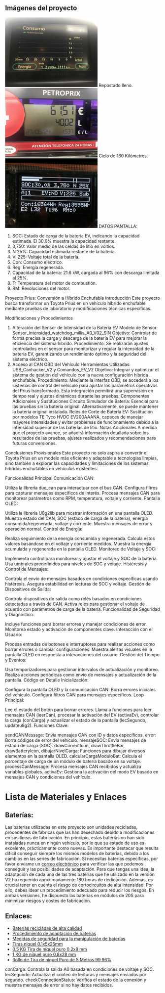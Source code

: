 ## Imágenes del proyecto

<img src="Imagenes_Resultados/IMG_3211.JPG" alt="Consumo optimizando" width="300"/>
Repostado lleno.
<img src="Imagenes_Resultados/IMG_3098.JPG" alt="Repostado con 311 Kilometros" width="300"/>
Ciclo de 160 Kilómetros.
<img src="Imagenes_Resultados/IMG_2972.JPG" alt="Resultado de un ciclo de conducción" width="300"/>
DATOS PANTALLA:

1. SOC: Estado de carga de la batería EV, indicando la capacidad estimada. El 30.0% muestra la capacidad restante.
1. 3,750: Valor medio de las celdas de litio en voltios.
1. N 25%: Capacidad estimada restante de la batería.
1. V: 225: Voltaje total de la batería.
1. Con: Consumo eléctrico.
1. Reg: Energía regenerada.
1. Capacidad de la batería: 21.6 kW, cargada al 96% con descarga limitada al 25%.
1. T: Temperatura del motor de combustión.
1. RM: Revoluciones del motor.

    
Proyecto Prius: Conversión a Híbrido Enchufable
Introducción
Este proyecto busca transformar un Toyota Prius en un vehículo híbrido enchufable mediante pruebas de laboratorio y modificaciones técnicas específicas.

Modificaciones y Procedimientos
1. Alteración del Sensor de Intensidad de la Batería EV
Modelo de Sensor: Sensor_intensidad_watchdog_millis_A0_V02_SIN
Objetivo: Controlar de forma precisa la carga y descarga de la batería EV para mejorar la eficiencia del sistema híbrido.
Procedimiento: Se realizarán ajustes controlados en el sensor para monitorizar y regular la intensidad de la batería EV, garantizando un rendimiento óptimo y la seguridad del sistema eléctrico.
2. Acceso al CAN OBD del Vehículo
Herramientas Utilizadas: USB_Canhacker_V2 y Comandos_EV_V2
Objetivo: Integrar y optimizar el sistema de gestión del vehículo con la nueva configuración híbrida enchufable.
Procedimiento: Mediante la interfaz OBD, se accederá a los sistemas de control del vehículo para ajustar los parámetros operativos del Prius transformado. Esta integración permitirá una supervisión en tiempo real y ajustes dinámicos durante las pruebas.
Componentes Adicionales y Sustituciones
Circuito Simulador de Batería: Esencial para las pruebas sin la batería original. Alternativamente, se puede mantener la batería original instalada.
Relés de Corte de Batería EV: Sustitución por modelos TE Tyco HVDC EV200AAANA, capaces de manejar mayores intensidades y evitar problemas de funcionamiento debido a la intensidad superior de las baterías de litio.
Notas Adicionales
A medida que el proyecto avance, se añadirá información detallada sobre los resultados de las pruebas, ajustes realizados y recomendaciones para futuras conversiones.

Conclusiones Provisionales
Este proyecto no solo aspira a convertir el Toyota Prius en un modelo más eficiente y adaptable a tecnologías limpias, sino también a explorar las capacidades y limitaciones de los sistemas híbridos enchufables en vehículos existentes.

Funcionalidad Principal
Comunicación CAN:

Utiliza la librería due_can para interactuar con el bus CAN.
Configura filtros para capturar mensajes específicos de interés.
Procesa mensajes CAN para monitorear parámetros como RPM, temperatura, voltaje y corriente.
Pantalla OLED:

Utiliza la librería U8g2lib para mostrar información en una pantalla OLED.
Muestra estado del CAN, SOC (estado de carga de la batería), energía consumida/regenerada, voltaje y corriente.
Muestra mensajes de error y operación normal.
Control de Energía:

Realiza seguimiento de la energía consumida y regenerada.
Calcula estos valores basándose en el voltaje y corriente medidos.
Muestra la energía acumulada y regenerada en la pantalla OLED.
Monitoreo de Voltaje y SOC:

Implementa control para monitorear y ajustar el voltaje y SOC de la batería.
Usa umbrales predefinidos para niveles de SOC y voltaje.
Histéresis y Control de Mensajes:

Controla el envío de mensajes basados en condiciones específicas usando histéresis.
Asegura estabilidad en lecturas de SOC y voltaje.
Gestión de Dispositivos de Salida:

Controla dispositivos de salida como relés basados en condiciones detectadas a través de CAN.
Activa relés para gestionar el voltaje de acuerdo con parámetros de carga de la batería.
Funcionalidad de Seguridad y Diagnóstico:

Incluye funciones para borrar errores y manejar condiciones de error.
Monitorea estado y activación de componentes clave.
Interacción con el Usuario:

Procesa entradas de botones e interruptores para realizar acciones como borrar errores o cambiar configuraciones.
Muestra alertas visuales en la pantalla OLED en respuesta a interacciones del usuario.
Gestión del Tiempo y Eventos:

Usa temporizadores para gestionar intervalos de actualización y monitoreo.
Realiza acciones periódicas como envío de mensajes y actualización de la pantalla.
Código en Detalle
Inicialización:

Configura la pantalla OLED y la comunicación CAN.
Borra errores iniciales del vehículo.
Configura filtros CAN para mensajes específicos.
Loop Principal:

Lee el estado del botón para borrar errores.
Llama a funciones para leer mensajes CAN (leerCan), procesar la activación del EV (activaEv), controlar la carga (conCarga) y actualizar el estado de la pantalla (lecSegundo, updateu8g2).
Funciones Clave:

sendCANMessage: Envía mensajes CAN con ID y datos específicos.
error: Borra códigos de error del vehículo.
mensajeSOC: Envía mensajes de estado de carga (SOC).
drawCurrentIcon, drawThrottleBar, drawBatteryIcon, dibujarNivelCarga: Funciones para dibujar diversos elementos en la pantalla OLED.
calcularCargaModuloBat: Calcula el porcentaje de carga de un módulo de batería basado en su voltaje.
processCanMessage: Procesa mensajes CAN recibidos y actualiza variables globales.
activaEv: Gestiona la activación del modo EV basado en mensajes CAN y condiciones del vehículo.
# Lista de Materiales y Enlaces

## Baterías:
Las baterías utilizadas en este proyecto son unidades recicladas, procedentes de fábricas que las han desechado debido a modificaciones en sus líneas de fabricación. En principio, estas baterías no han sido instaladas nunca en ningún vehículo, por lo que su estado de uso es excelente, prácticamente como nuevas.
Es importante destacar que resulta difícil conseguir siempre los mismos modelos de baterías, debido a los cambios en las series de fabricación. Si necesitas baterías específicas, por favor envíame un [correo electrónico](mailto:lorenzovv@gmail.com) para verificar las que podemos conseguir y las posibilidades de adaptación.
Para que tengas una idea, la adaptación de cada una de las tres baterías que he utilizado en la versión V2 ha requerido aproximadamente 180 horas de dedicación. Además, es crucial tener en cuenta el riesgo de cortocircuitos de alta intensidad. Por ello, debes idear un procedimiento adecuado para reducir los riesgos.
En ambas versiones, he dispuesto las baterías en módulos de 20S para minimizar riesgos y costes de fabricación.

## Enlaces:
- [Baterías recicladas de alta calidad](mailto:lorenzovv@gmail.com)
- [Procedimiento de adaptación de baterías](https://en_espera.com/procedimiento-adaptacion)
- [Medidas de seguridad para la manipulación de baterías](https://images.app.goo.gl/rugSroTajMnXxNb58)
- [Tiras níquel 0.1x5x25mm](https://es.aliexpress.com/item/33007254474.html?spm=a2g0o.order_list.order_list_main.15.2646194dvNHbQR&gatewayAdapt=glo2esp)
- [0.5 KG Tira de níquel puro 0.2x8 mm](https://es.aliexpress.com/item/32919726235.html?spm=a2g0o.order_list.order_list_main.10.2646194dvNHbQR&gatewayAdapt=glo2esp)
- [1 KG de níquel puro 0.8x28 mm](https://es.aliexpress.com/item/32888169005.html?spm=a2g0o.order_list.order_list_main.5.2646194dvNHbQR&gatewayAdapt=glo2esp)
- [Rollo de Tira de níquel Puro de 5 Metros 99,96%](https://amzn.eu/d/0dBJseQr)

conCarga: Controla la salida A0 basada en condiciones de voltaje y SOC.
lecSegundo: Actualiza el conteo de lecturas y mensajes enviados por segundo.
checkConnectionStatus: Verifica el estado de la conexión y muestra mensajes de error si no hay datos recibidos.

